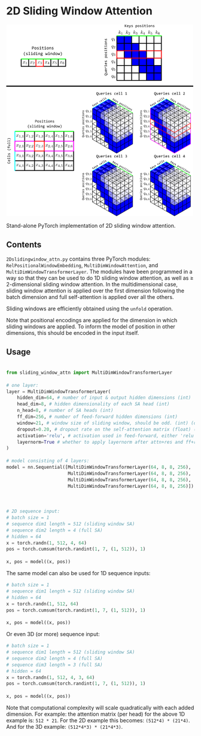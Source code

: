 # 2D Sliding Window Attention

<img src="./2Dslidingwindow-attention.png" width="500">

Stand-alone PyTorch implementation of 2D sliding window attention.

## Contents

`2Dslidingwindow_attn.py` contains three PyTorch modules: `RelPositionalWindowEmbedding`, `MultiDimWindowAttention`, and `MultiDimWindowTransformerLayer`. The modules have been programmed in a way so that they can be used to do 1D sliding window attention, as well as $\ge$ 2-dimensional sliding window attention. In the multidimensional case, sliding window attention is applied over the first dimension following the batch dimension and full self-attention is applied over all the others.

Sliding windows are efficiently obtained using the `unfold` operation.

Note that positional encodings are applied for the dimension in which sliding windows are applied. To inform the model of position in other dimensions, this should be encoded in the input itself.

## Usage

```python

from sliding_window_attn import MultiDimWindowTransformerLayer

# one layer:
layer = MultiDimWindowTransformerLayer(
    hidden_dim=64, # number of input & output hidden dimensions (int)
    head_dim=8, # hidden dimensionality of each SA head (int)
    n_head=8, # number of SA heads (int)
    ff_dim=256, # number of feed-forward hidden dimensions (int)
    window=21, # window size of sliding window, should be odd. (int) (default=21)
    dropout=0.20, # dropout rate on the self-attention matrix (float) (default=0.20)
    activation='relu', # activation used in feed-forward, either 'relu' or 'gelu' (str) (default='relu')
    layernorm=True # whether to apply layernorm after attn+res and ff+res (bool) (default=True)
)

# model consisting of 4 layers:
model = nn.Sequential([MultiDimWindowTransformerLayer(64, 8, 8, 256),
                       MultiDimWindowTransformerLayer(64, 8, 8, 256),
                       MultiDimWindowTransformerLayer(64, 8, 8, 256),
                       MultiDimWindowTransformerLayer(64, 8, 8, 256)])



# 2D sequence input:
# batch size = 1
# sequence dim1 length = 512 (sliding window SA)
# sequence dim2 length = 4 (full SA)
# hidden = 64
x = torch.randn(1, 512, 4, 64)
pos = torch.cumsum(torch.randint(1, 7, (1, 512)), 1)

x, pos = model((x, pos))
```

The same model can also be used for 1D sequence inputs:
```python
# batch size = 1
# sequence dim1 length = 512 (sliding window SA)
# hidden = 64
x = torch.randn(1, 512, 64)
pos = torch.cumsum(torch.randint(1, 7, (1, 512)), 1)

x, pos = model((x, pos))
```


Or even 3D (or more) sequence input:
```python
# batch size = 1
# sequence dim1 length = 512 (sliding window SA)
# sequence dim2 length = 4 (full SA)
# sequence dim3 length = 3 (full SA)
# hidden = 64
x = torch.randn(1, 512, 4, 3, 64)
pos = torch.cumsum(torch.randint(1, 7, (1, 512)), 1)

x, pos = model((x, pos))

```

Note that computational complexity will scale quadratically with each added dimension.
For example: the attention matrix (per head) for the above 1D example is: `512 * 21`.
For the 2D example this becomes: `(512*4) * (21*4)`.
And for the 3D example: `(512*4*3) * (21*4*3)`.